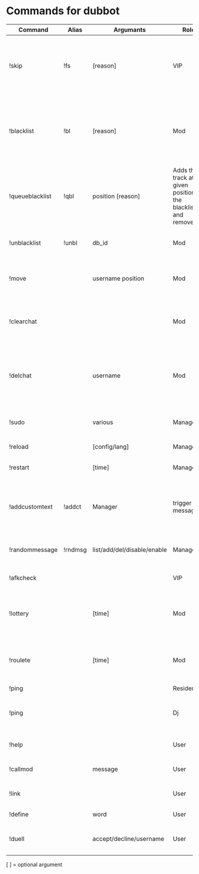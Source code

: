 # Commands for dubbot

|Command|Alias|Argumants|Role|Description|
|----|----|----|----|----|
|!skip|!fs|[reason]|VIP|Skips the current song and send reason when defined. Reasons can be defined in language.js|
|!blacklist|!bl|[reason]|Mod|Skips the current song and adds the song to the blacklist. Reason is optianal and can be any string|
|!queueblacklist|!qbl|position [reason]|Adds the track at the given position to the blacklist and removes it.
|!unblacklist|!unbl|db_id|Mod|Removes the given track from the blacklist|
|!move||username position|Mod|Moves the specified user to the specified position|
|!clearchat|||Mod|Deletes last 512 messages sinc bot joined the room|
|!delchat||username|Mod|Deletes all messages from specified user in the last 512 messages since bot joined|
|!sudo||various|Manager|Let the bot send your arguments in chat|
|!reload||[config/lang]|Manager|Reloads config/langfile|
|!restart||[time]|Manager|Restarts the bot(requires pm2)|
|!addcustomtext|!addct|Manager|trigger message|Adds a custom chat command which is triggers when .trigger is send in chat|
|!randommessage|!rndmsg|list/add/del/disable/enable|Manager|Edits random messages sent all 2-10 Minutes|
|!afkcheck| | |VIP|Lists all afks in the community|
|!lottery| |[time]|Mod|Starts a lottery with the given time in minutes. Time defaults to 2 minutes|
|!roulete| |[time]|Mod|Starts a roulette with the given time in minutes. Time defaults to 2 minutes|
|!ping| | |ResidengDj|Pong!|
|!ping| | |Dj|Votes for skip, only usable when to low mods in the room|
|!help| | |User|Mentions all mods in the room|
|!callmod||message|User|Informs a mod to join the room|
|!link| | |User|Sends a link to the current song|
|!define| |word|User|Defines the given word|
|!duell| |accept/decline/username|User|Accepts a duell, declines a duell or starts one|


[  ] = optional argument
